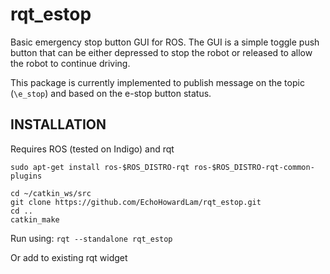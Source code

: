 # rqt_estop

Basic emergency stop button GUI for ROS. The GUI is a simple toggle push button that can be either depressed to stop the robot or released to allow the robot to continue driving.

This package is currently implemented to publish message on the topic (`\e_stop`) and based on the e-stop button status.

## INSTALLATION 
Requires ROS (tested on Indigo) and rqt
```
sudo apt-get install ros-$ROS_DISTRO-rqt ros-$ROS_DISTRO-rqt-common-plugins

cd ~/catkin_ws/src
git clone https://github.com/EchoHowardLam/rqt_estop.git
cd ..
catkin_make
```

Run using:
`rqt --standalone rqt_estop`

Or add to existing rqt widget

